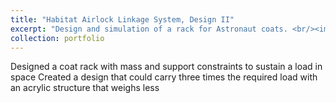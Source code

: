 ```yaml
---
title: "Habitat Airlock Linkage System, Design II"
excerpt: "Design and simulation of a rack for Astronaut coats. <br/><img src='/images/linkage.png'>"
collection: portfolio
---
```


Designed a coat rack with mass and support constraints to sustain a load in space
Created a design that could carry three times the required load with an acrylic structure that weighs less

